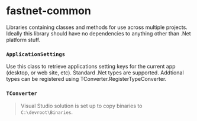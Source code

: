 # fastnet-common
Libraries containing classes and methods for use across multiple projects. Ideally this library should have no dependencies to anything other than .Net platform stuff.
### `ApplicationSettings`
Use this class to retrieve applications setting keys for the current app (desktop, or web site, etc). Standard .Net types are supported. Addtional types can be registered using TConverter.RegisterTypeConverter.
### `TConverter`
> Visual Studio solution is set up to copy binaries to `C:\devroot\Binaries`.
